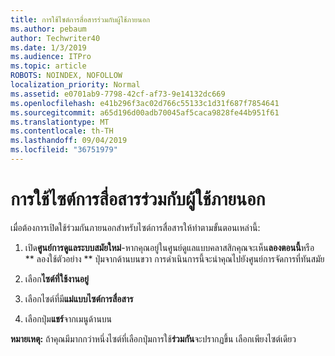 ```yaml
---
title: การใช้ไซต์การสื่อสารร่วมกับผู้ใช้ภายนอก
ms.author: pebaum
author: Techwriter40
ms.date: 1/3/2019
ms.audience: ITPro
ms.topic: article
ROBOTS: NOINDEX, NOFOLLOW
localization_priority: Normal
ms.assetid: e0701ab9-7798-42cf-af73-9e14132dc669
ms.openlocfilehash: e41b296f3ac02d766c55133c1d31f687f7854641
ms.sourcegitcommit: a65d196d00adb70045af5caca9828fe44b951f61
ms.translationtype: MT
ms.contentlocale: th-TH
ms.lasthandoff: 09/04/2019
ms.locfileid: "36751979"
---
```

# <a name="share-a-communication-site-with-external-users"></a>การใช้ไซต์การสื่อสารร่วมกับผู้ใช้ภายนอก

เมื่อต้องการเปิดใช้ร่วมกันภายนอกสำหรับไซต์การสื่อสารให้ทำตามขั้นตอนเหล่านี้: 
  
1. เปิด**ศูนย์การดูแลระบบสมัยใหม่**-หากคุณอยู่ในศูนย์ดูแลแบบคลาสสิกคุณจะเห็น**ลองตอนนี้**หรือ ** ลองใช้ตัวอย่าง ** ปุ่มจากด้านบนขวา การดำเนินการนี้จะนำคุณไปยังศูนย์การจัดการที่ทันสมัย 
  
2. เลือก**ไซต์ที่ใช้งานอยู่**
  
3. เลือกไซต์ที่มี**แม่แบบไซต์การสื่อสาร** 
  
4. เลือกปุ่ม**แชร์**จากเมนูด้านบน 
  
 **หมายเหตุ:** ถ้าคุณมีมากกว่าหนึ่งไซต์ที่เลือกปุ่มการใช้**ร่วมกัน**จะปรากฏขึ้น เลือกเพียงไซต์เดียว 
  


